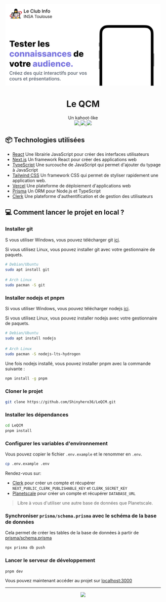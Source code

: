 <div align="center">
  <img src="./public/images/og.png" alt="App screenshot">
  <h1>Le QCM</h1>
  <p align="center">
  Un kahoot-like
  <br />
  <a href="#"></a>

  <a href="https://github.com/Shinyhero36/LeQCM/stargazers">
    <img src="https://img.shields.io/github/stars/Shinyhero36/LeQCM?colorA=363a4f&colorB=b7bdf8&style=for-the-badge" />
  </a>
  <a href="https://github.com/Shinyhero36/LeQCM/issues">
    <img src="https://img.shields.io/github/issues/Shinyhero36/LeQCM?colorA=363a4f&colorB=f5a97f&style=for-the-badge" />
  </a>
  <a href="https://github.com/Shinyhero36/LeQCM/contributors">
    <img src="https://img.shields.io/github/contributors/Shinyhero36/LeQCM?colorA=363a4f&colorB=a6da95&style=for-the-badge" />
  </a>
</div>


## 📦️ Technologies utilisées

- [React](https://reactjs.org/) Une librairie JavaScript pour créer des interfaces utilisateurs
- [Next.js](https://nextjs.org/) Un framework React pour créer des applications web
- [TypeScript](https://www.typescriptlang.org/) Une surcouche de JavaScript qui permet d'ajouter du typage à JavaScript
- [Tailwind CSS](https://tailwindcss.com/) Un framework CSS qui permet de styliser rapidement une application web.
- [Vercel](https://vercel.com/) Une plateforme de déploiement d'applications web
- [Prisma](https://www.prisma.io/) Un ORM pour Node.js et TypeScript
- [Clerk](https://clerk.dev/) Une plateforme d'authentification et de gestion des utilisateurs

## :computer: Comment lancer le projet en local ?

### Installer git

S vous utiliser Windows, vous pouvez télécharger git [ici](https://git-scm.com/download/win).

Si vous utilisez Linux, vous pouvez installer git avec votre gestionnaire de paquets.

```bash
# Debian/Ubuntu
sudo apt install git

# Arch Linux
sudo pacman -S git
```

### Installer nodejs et pnpm

Si vous utiliser Windows, vous pouvez télécharger nodejs [ici](https://nodejs.org/en/download/).

Si vous utilisez Linux, vous pouvez installer nodejs avec votre gestionnaire de paquets.

```bash
# Debian/Ubuntu
sudo apt install nodejs

# Arch Linux
sudo pacman -S nodejs-lts-hydrogen
```

Une fois nodejs installé, vous pouvez installer pnpm avec la commande suivante :

```bash
npm install -g pnpm
```

### Cloner le projet

```bash
git clone https://github.com/Shinyhero36/LeQCM.git
```

### Installer les dépendances

```bash
cd LeQCM
pnpm install
```

### Configurer les variables d'environnement

Vous pouvez copier le fichier `.env.example` et le renommer en `.env`.

```bash
cp .env.example .env
```

Rendez-vous sur:

- [Clerk](https://dashboard.clerk.dev/) pour créer un compte et récupérer `NEXT_PUBLIC_CLERK_PUBLISHABLE_KEY` et `CLERK_SECRET_KEY`
- [Planetscale](https://planetscale.com/) pour créer un compte et récupérer `DATABASE_URL`
> Libre à vous d'utiliser une autre base de données que Planetscale.

### Synchroniser `prisma/schema.prisma` avec le schéma de la base de données

Cela permet de créer les tables de la base de données à partir de [prisma/schema.prisma](prisma/schema.prisma)

```bash
npx prisma db push
```

### Lancer le serveur de développement

```bash
pnpm dev
```

Vous pouvez maintenant accéder au projet sur [localhost:3000](http://localhost:3000)

---

<p align="center">
  <a href="https://github.com/Shinyhero36/LeQCM/blob/main/LICENSE">
    <img src="https://img.shields.io/static/v1.svg?style=for-the-badge&label=License&message=GPL-3.0&logoColor=d9e0ee&colorA=363a4f&colorB=b7bdf8" />
  </a>
</p>